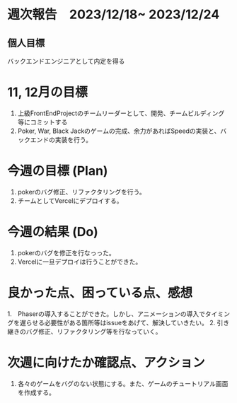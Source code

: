 # 週次報告　2023/12/18~ 2023/12/24

## 個人目標
バックエンドエンジニアとして内定を得る

# 11, 12月の目標
1. 上級FrontEndProjectのチームリーダーとして、開発、チームビルディング等にコミットする
2. Poker, War, Black Jackのゲームの完成、余力があればSpeedの実装と、バックエンドの実装を行う。

# 今週の目標 (Plan)
1. pokerのバグ修正、リファクタリングを行う。
3. チームとしてVercelにデプロイする。

# 今週の結果 (Do)
1. pokerのバグを修正を行なっった。
2. Vercelに一旦デプロイは行うことができた。

# 良かった点、困っている点、感想
1.　Phaserの導入することができた。しかし、アニメーションの導入でタイミングを遅らせる必要性がある箇所等はissueをあげて、解決していきたい。
2. 引き継きのバグ修正、リファクタリング等を行なっていく。

# 次週に向けたか確認点、アクション
1. 各々のゲームをバグのない状態にする。また、ゲームのチュートリアル画面を作成する。

